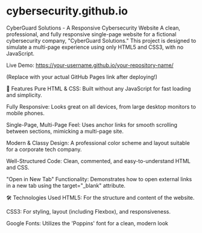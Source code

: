 # cybersecurity.github.io
CyberGuard Solutions - A Responsive Cybersecurity Website
A clean, professional, and fully responsive single-page website for a fictional cybersecurity company, "CyberGuard Solutions." This project is designed to simulate a multi-page experience using only HTML5 and CSS3, with no JavaScript.

Live Demo: https://your-username.github.io/your-repository-name/

(Replace with your actual GitHub Pages link after deploying!)

🚀 Features
Pure HTML & CSS: Built without any JavaScript for fast loading and simplicity.

Fully Responsive: Looks great on all devices, from large desktop monitors to mobile phones.

Single-Page, Multi-Page Feel: Uses anchor links for smooth scrolling between sections, mimicking a multi-page site.

Modern & Classy Design: A professional color scheme and layout suitable for a corporate tech company.

Well-Structured Code: Clean, commented, and easy-to-understand HTML and CSS.

"Open in New Tab" Functionality: Demonstrates how to open external links in a new tab using the target="_blank" attribute.

🛠️ Technologies Used
HTML5: For the structure and content of the website.

CSS3: For styling, layout (including Flexbox), and responsiveness.

Google Fonts: Utilizes the 'Poppins' font for a clean, modern look
